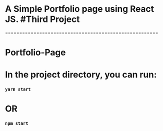 # A Simple Portfolio page using React JS. #Third Project

======================================================

# Portfolio-Page

# In the project directory, you can run:

### `yarn start`

# OR

### `npm start`
